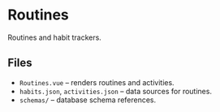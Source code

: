 # Routines

Routines and habit trackers.

## Files
- `Routines.vue` – renders routines and activities.
- `habits.json`, `activities.json` – data sources for routines.
- `schemas/` – database schema references.
